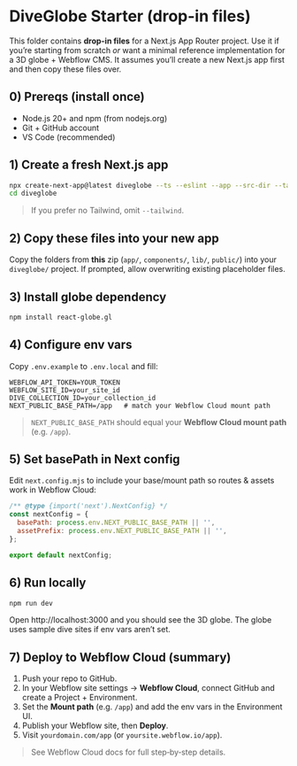 # DiveGlobe Starter (drop-in files)

This folder contains **drop-in files** for a Next.js App Router project. Use it if you’re starting from scratch _or_ want a minimal reference implementation for a 3D globe + Webflow CMS.
It assumes you’ll create a new Next.js app first and then copy these files over.

## 0) Prereqs (install once)
- Node.js 20+ and npm (from nodejs.org)
- Git + GitHub account
- VS Code (recommended)

## 1) Create a fresh Next.js app
```bash
npx create-next-app@latest diveglobe --ts --eslint --app --src-dir --tailwind
cd diveglobe
```

> If you prefer no Tailwind, omit `--tailwind`.

## 2) Copy these files into your new app
Copy the folders from **this** zip (`app/`, `components/`, `lib/`, `public/`) into your `diveglobe/` project. If prompted, allow overwriting existing placeholder files.

## 3) Install globe dependency
```bash
npm install react-globe.gl
```

## 4) Configure env vars
Copy `.env.example` to `.env.local` and fill:
```
WEBFLOW_API_TOKEN=YOUR_TOKEN
WEBFLOW_SITE_ID=your_site_id
DIVE_COLLECTION_ID=your_collection_id
NEXT_PUBLIC_BASE_PATH=/app   # match your Webflow Cloud mount path
```
> `NEXT_PUBLIC_BASE_PATH` should equal your **Webflow Cloud mount path** (e.g. `/app`).

## 5) Set basePath in Next config
Edit `next.config.mjs` to include your base/mount path so routes & assets work in Webflow Cloud:
```js
/** @type {import('next').NextConfig} */
const nextConfig = {
  basePath: process.env.NEXT_PUBLIC_BASE_PATH || '',
  assetPrefix: process.env.NEXT_PUBLIC_BASE_PATH || '',
};

export default nextConfig;
```

## 6) Run locally
```bash
npm run dev
```

Open http://localhost:3000 and you should see the 3D globe. The globe uses sample dive sites if env vars aren’t set.

## 7) Deploy to Webflow Cloud (summary)
1. Push your repo to GitHub.
2. In your Webflow site settings → **Webflow Cloud**, connect GitHub and create a Project + Environment.
3. Set the **Mount path** (e.g. `/app`) and add the env vars in the Environment UI.
4. Publish your Webflow site, then **Deploy**.
5. Visit `yourdomain.com/app` (or `yoursite.webflow.io/app`).

> See Webflow Cloud docs for full step‑by‑step details.
